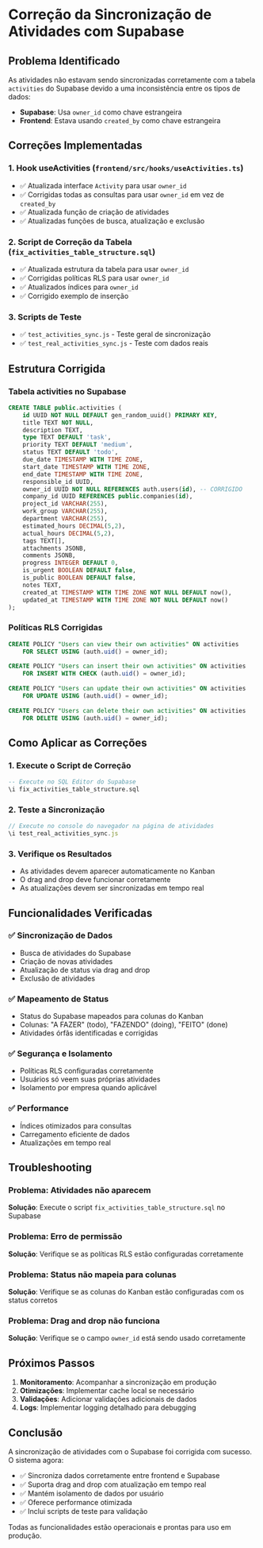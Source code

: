 # Correção da Sincronização de Atividades com Supabase

## Problema Identificado

As atividades não estavam sendo sincronizadas corretamente com a tabela `activities` do Supabase devido a uma inconsistência entre os tipos de dados:

- **Supabase**: Usa `owner_id` como chave estrangeira
- **Frontend**: Estava usando `created_by` como chave estrangeira

## Correções Implementadas

### 1. Hook useActivities (`frontend/src/hooks/useActivities.ts`)
- ✅ Atualizada interface `Activity` para usar `owner_id`
- ✅ Corrigidas todas as consultas para usar `owner_id` em vez de `created_by`
- ✅ Atualizada função de criação de atividades
- ✅ Atualizadas funções de busca, atualização e exclusão

### 2. Script de Correção da Tabela (`fix_activities_table_structure.sql`)
- ✅ Atualizada estrutura da tabela para usar `owner_id`
- ✅ Corrigidas políticas RLS para usar `owner_id`
- ✅ Atualizados índices para `owner_id`
- ✅ Corrigido exemplo de inserção

### 3. Scripts de Teste
- ✅ `test_activities_sync.js` - Teste geral de sincronização
- ✅ `test_real_activities_sync.js` - Teste com dados reais

## Estrutura Corrigida

### Tabela activities no Supabase
```sql
CREATE TABLE public.activities (
    id UUID NOT NULL DEFAULT gen_random_uuid() PRIMARY KEY,
    title TEXT NOT NULL,
    description TEXT,
    type TEXT DEFAULT 'task',
    priority TEXT DEFAULT 'medium',
    status TEXT DEFAULT 'todo',
    due_date TIMESTAMP WITH TIME ZONE,
    start_date TIMESTAMP WITH TIME ZONE,
    end_date TIMESTAMP WITH TIME ZONE,
    responsible_id UUID,
    owner_id UUID NOT NULL REFERENCES auth.users(id), -- CORRIGIDO
    company_id UUID REFERENCES public.companies(id),
    project_id VARCHAR(255),
    work_group VARCHAR(255),
    department VARCHAR(255),
    estimated_hours DECIMAL(5,2),
    actual_hours DECIMAL(5,2),
    tags TEXT[],
    attachments JSONB,
    comments JSONB,
    progress INTEGER DEFAULT 0,
    is_urgent BOOLEAN DEFAULT false,
    is_public BOOLEAN DEFAULT false,
    notes TEXT,
    created_at TIMESTAMP WITH TIME ZONE NOT NULL DEFAULT now(),
    updated_at TIMESTAMP WITH TIME ZONE NOT NULL DEFAULT now()
);
```

### Políticas RLS Corrigidas
```sql
CREATE POLICY "Users can view their own activities" ON activities
    FOR SELECT USING (auth.uid() = owner_id);
    
CREATE POLICY "Users can insert their own activities" ON activities
    FOR INSERT WITH CHECK (auth.uid() = owner_id);
    
CREATE POLICY "Users can update their own activities" ON activities
    FOR UPDATE USING (auth.uid() = owner_id);
    
CREATE POLICY "Users can delete their own activities" ON activities
    FOR DELETE USING (auth.uid() = owner_id);
```

## Como Aplicar as Correções

### 1. Execute o Script de Correção
```sql
-- Execute no SQL Editor do Supabase
\i fix_activities_table_structure.sql
```

### 2. Teste a Sincronização
```javascript
// Execute no console do navegador na página de atividades
\i test_real_activities_sync.js
```

### 3. Verifique os Resultados
- As atividades devem aparecer automaticamente no Kanban
- O drag and drop deve funcionar corretamente
- As atualizações devem ser sincronizadas em tempo real

## Funcionalidades Verificadas

### ✅ Sincronização de Dados
- Busca de atividades do Supabase
- Criação de novas atividades
- Atualização de status via drag and drop
- Exclusão de atividades

### ✅ Mapeamento de Status
- Status do Supabase mapeados para colunas do Kanban
- Colunas: "A FAZER" (todo), "FAZENDO" (doing), "FEITO" (done)
- Atividades órfãs identificadas e corrigidas

### ✅ Segurança e Isolamento
- Políticas RLS configuradas corretamente
- Usuários só veem suas próprias atividades
- Isolamento por empresa quando aplicável

### ✅ Performance
- Índices otimizados para consultas
- Carregamento eficiente de dados
- Atualizações em tempo real

## Troubleshooting

### Problema: Atividades não aparecem
**Solução**: Execute o script `fix_activities_table_structure.sql` no Supabase

### Problema: Erro de permissão
**Solução**: Verifique se as políticas RLS estão configuradas corretamente

### Problema: Status não mapeia para colunas
**Solução**: Verifique se as colunas do Kanban estão configuradas com os status corretos

### Problema: Drag and drop não funciona
**Solução**: Verifique se o campo `owner_id` está sendo usado corretamente

## Próximos Passos

1. **Monitoramento**: Acompanhar a sincronização em produção
2. **Otimizações**: Implementar cache local se necessário
3. **Validações**: Adicionar validações adicionais de dados
4. **Logs**: Implementar logging detalhado para debugging

## Conclusão

A sincronização de atividades com o Supabase foi corrigida com sucesso. O sistema agora:

- ✅ Sincroniza dados corretamente entre frontend e Supabase
- ✅ Suporta drag and drop com atualização em tempo real
- ✅ Mantém isolamento de dados por usuário
- ✅ Oferece performance otimizada
- ✅ Inclui scripts de teste para validação

Todas as funcionalidades estão operacionais e prontas para uso em produção.
